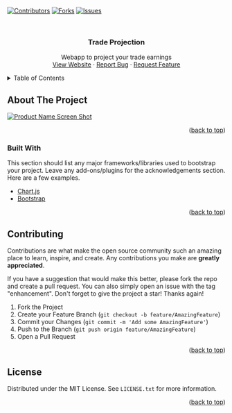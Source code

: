 <div id="top"></div>

[![Contributors][contributors-shield]][contributors-url]
[![Forks][forks-shield]][forks-url]
[![Issues][issues-shield]][issues-url]

<br />
<div align="center">

  <h3 align="center">Trade Projection</h3>

  <p align="center">
	Webapp to project your trade earnings
    <br />
    <a href="https://icequezon.github.io/trade-projection/">View Website</a>
    ·
    <a href="https://github.com/icequezon/trade-projection/issues">Report Bug</a>
    ·
    <a href="https://github.com/icequezon/trade-projection/issues">Request Feature</a>
  </p>
</div>



<!-- TABLE OF CONTENTS -->
<details>
  <summary>Table of Contents</summary>
  <ol>
    <li>
      <a href="#about-the-project">About The Project</a>
      <ul>
        <li><a href="#built-with">Built With</a></li>
      </ul>
    </li>
    <li>
      <a href="#getting-started">Getting Started</a>
      <ul>
        <li><a href="#prerequisites">Prerequisites</a></li>
        <li><a href="#installation">Installation</a></li>
      </ul>
    </li>
    <li><a href="#usage">Usage</a></li>
    <li><a href="#roadmap">Roadmap</a></li>
    <li><a href="#contributing">Contributing</a></li>
    <li><a href="#contact">Contact</a></li>
    <li><a href="#acknowledgments">Acknowledgments</a></li>
  </ol>
</details>



<!-- ABOUT THE PROJECT -->
## About The Project

[![Product Name Screen Shot][product-screenshot]](https://icequezon.github.io/trade-projection/)


<p align="right">(<a href="#top">back to top</a>)</p>



### Built With

This section should list any major frameworks/libraries used to bootstrap your project. Leave any add-ons/plugins for the acknowledgements section. Here are a few examples.

* [Chart.js](https://www.chartjs.org/)
* [Bootstrap](https://getbootstrap.com)

<p align="right">(<a href="#top">back to top</a>)</p>


<!-- CONTRIBUTING -->
## Contributing

Contributions are what make the open source community such an amazing place to learn, inspire, and create. Any contributions you make are **greatly appreciated**.

If you have a suggestion that would make this better, please fork the repo and create a pull request. You can also simply open an issue with the tag "enhancement".
Don't forget to give the project a star! Thanks again!

1. Fork the Project
2. Create your Feature Branch (`git checkout -b feature/AmazingFeature`)
3. Commit your Changes (`git commit -m 'Add some AmazingFeature'`)
4. Push to the Branch (`git push origin feature/AmazingFeature`)
5. Open a Pull Request

<p align="right">(<a href="#top">back to top</a>)</p>



<!-- LICENSE -->
## License

Distributed under the MIT License. See `LICENSE.txt` for more information.

<p align="right">(<a href="#top">back to top</a>)</p>



<!-- MARKDOWN LINKS & IMAGES -->
<!-- https://www.markdownguide.org/basic-syntax/#reference-style-links -->
[contributors-shield]: https://img.shields.io/github/contributors/icequezon/trade-projection.svg?style=for-the-badge
[contributors-url]: https://github.com/icequezon/trade-projection/graphs/contributors
[forks-shield]: https://img.shields.io/github/forks/icequezon/trade-projection.svg?style=for-the-badge
[forks-url]: https://github.com/icequezon/trade-projection/network/members
[issues-shield]: https://img.shields.io/github/issues/icequezon/trade-projection.svg?style=for-the-badge
[issues-url]: https://github.com/icequezon/trade-projection/issues
[product-screenshot]: images/screenshot.png
